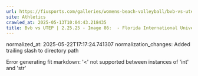 ```yaml
---
url: https://fiusports.com/galleries/womens-beach-volleyball/bvb-vs-utep-2-25-25/image-86/356/62766/
site: Athletics
crawled_at: 2025-05-13T10:04:43.218435
title: Bvb vs UTEP | 2.25.25 - Image 86:  - Florida International University
---
```

normalized_at: 2025-05-22T17:17:24.741307
normalization_changes: Added trailing slash to directory path

Error generating fit markdown: '<' not supported between instances of 'int' and 'str'